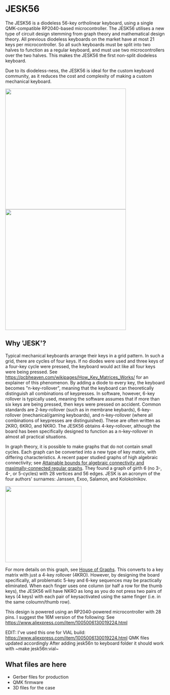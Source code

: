 # JESK56

The JESK56 is a diodeless 56-key ortholinear keyboard, using a single QMK-compatible RP2040-based microcontroller. The JESK56 utilises a new type of circuit design stemming from graph theory and mathematical design theory. All previous diodeless keyboards on the market have at most 21 keys per microcontroller. So all such keyboards must be split into two halves to function as a regular keyboard, and must use two microcontrollers over the two halves. This makes the JESK56 the first non-split diodeless keyboard. 

Due to its diodeless-ness, the JESK56 is ideal for the custom keyboard community, as it reduces the cost and complexity of making a custom mechanical keyboard.

<img src="https://github.com/triliu/JESK56/assets/3928134/cca97c47-b7c1-420f-9098-3839783bdc04" width="380">
<img src="https://github.com/triliu/JESK56/assets/3928134/03baaf90-4083-4bb8-b3fc-9f85ba9a2aec" width="380">

## Why 'JESK'?

Typical mechanical keyboards arrange their keys in a grid pattern. In such a grid, there are cycles of four keys. If no diodes were used and three keys of a four-key cycle were pressed, the keyboard would act like all four keys were being pressed. See https://pcbheaven.com/wikipages/How_Key_Matrices_Works/ for an explainer of this phenomenon. By adding a diode to every key, the keyboard becomes "n-key-rollover", meaning that the keyboard can theoretically distinguish all combinations of keypresses. In software, however, 6-key rollover is typically used, meaning the software assumes that if more than six keys are being pressed, then keys were pressed on accident. Common standards are 2-key-rollover (such as in membrane keybards), 6-key-rollover (mechanical/gaming keyboards), and n-key-rollover (where all combinations of keypresses are distinguished). These are often written as 2KRO, 6KRO, and NKRO. The JESK56 obtains 4-key-rollover, although the board has been specifically designed to function as a n-key-rollover in almost all practical situations. 

In graph theory, it is possible to make graphs that do not contain small cycles. Each graph can be converted into a new type of key matrix, with differing characteristics. A recent paper studied graphs of high algebraic connectivity; see [Attainable bounds for algebraic connectivity and maximally-connected regular graphs](https://arxiv.org/abs/2307.07308). They found a graph of girth 6 (no 3-, 4-, or 5-cycles) with 28 vertices and 56 edges. JESK is an acronym of the four authors' surnames: Janssen, Exoo, Salamon, and Kolokolnikov. 

<img src="https://github.com/triliu/JESK56/assets/3928134/93b0413c-0de7-4808-ae9d-428fda9361e3" width="240">


For more details on this graph, see [House of Graphs](https://houseofgraphs.org/graphs/49998). This converts to a key matrix with just a 4-key rollover (4KRO). However, by designing the board specifically, all problematic 5-key and 6-key sequences may be practically eliminated. When each finger uses one column (or half a row for the thumb keys), the JESK56 will have NKRO as long as you do not press two pairs of keys (4 keys) with each pair of keysactivated using the same finger (i.e. in the same coloumn/thumb row).

This design is powered using an RP2040-powered microcontroller with 28 pins. I suggest the 16M version of the following: See https://www.aliexpress.com/item/1005006130019224.html

EDIT: I've used this one for VIAL build: 
https://www.aliexpress.com/item/1005006130019224.html
QMK files updated accordingly 
After adding jesk56n to keyboard folder it should work with ~make jesk56n:vial~

## What files are here
- Gerber files for production
- QMK firmware
- 3D files for the case
